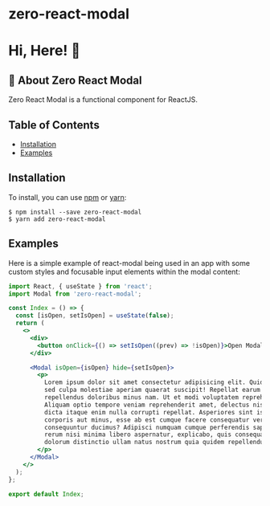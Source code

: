 # zero-react-modal

# Hi, Here! 👋

## 🚀 About Zero React Modal

Zero React Modal is a functional component for ReactJS.

## Table of Contents

- [Installation](#installation)
- [Examples](#examples)

## Installation

To install, you can use [npm](https://npmjs.org/) or [yarn](https://yarnpkg.com):

    $ npm install --save zero-react-modal
    $ yarn add zero-react-modal

## Examples

Here is a simple example of react-modal being used in an app with some custom
styles and focusable input elements within the modal content:

```jsx
import React, { useState } from 'react';
import Modal from 'zero-react-modal';

const Index = () => {
  const [isOpen, setIsOpen] = useState(false);
  return (
    <>
      <div>
        <button onClick={() => setIsOpen((prev) => !isOpen)}>Open Modal</button>
      </div>

      <Modal isOpen={isOpen} hide={setIsOpen}>
        <p>
          Lorem ipsum dolor sit amet consectetur adipisicing elit. Quidem, ipsum
          sed culpa molestiae aperiam quaerat suscipit! Repellat earum libero
          repellendus doloribus minus nam. Ut et modi voluptatem reprehenderit.
          Aliquam optio tempore veniam reprehenderit amet, delectus nisi ex
          dicta itaque enim nulla corrupti repellat. Asperiores sint iste beatae
          corporis aut minus, esse ab est cumque facere consequatur vero
          consequuntur ducimus? Adipisci numquam cumque perferendis sapiente,
          rerum nisi minima libero aspernatur, explicabo, quis consequatur
          dolorum distinctio ullam natus nostrum quia quidem repellendus max
        </p>
      </Modal>
    </>
  );
};

export default Index;
```
